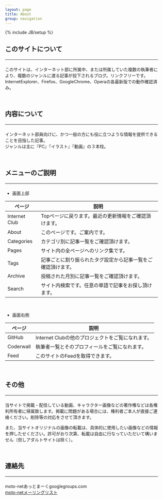 ```yaml
---
layout: page
title: About 
group: navigation
---
```

{% include JB/setup %}

## このサイトについて <hr size="1" />
このサイトは、インターネット部に所属中、または所属していた複数の執筆者により、複数のジャンルに渡る記事が投下されるブログ。リンクフリーです。  
InternetExplorer、Firefox、GoogleChrome、Operaの各最新版での動作確認済み。

<br>

## 内容について <hr size="1" />
インターネット部員向けに、かつ一般の方にも役に立つような情報を提供できることを目指した記事。  
ジャンルは主に『PC』『イラスト』『動画』の３本柱。

<br>

## メニューのご説明 <hr size="1" />
 - 画面上部  

<table class="table">
    <thead>
        <tr>
            <th>ページ</th>
            <th>説明</th>
        </tr>
    </thead>
    <tbody>
        <tr>
            <td>Internet Club</td>
            <td>Topページに戻ります。最近の更新情報をご確認頂けます。</td>
        </tr>
        <tr>
            <td>About</td>
            <td>このページです。ご案内です。</td>
        </tr>
        <tr>
            <td>Categories</td>
            <td>カテゴリ別に記事一覧をご確認頂けます。</td>
        </tr>
        <tr>
            <td>Pages</td>
            <td>サイト内の全ページへのリンク集です。</td>
        </tr>
        <tr>
            <td>Tags</td>
            <td>記事ごとに割り振られたタグ設定から記事一覧をご確認頂けます。</td>
        </tr>
        <tr>
            <td>Archive</td>
            <td>投稿された月別に記事一覧をご確認頂けます。</td>
        </tr>
        <tr>
            <td>Search</td>
            <td>サイト内検索です。任意の単語で記事をお探し頂けます。</td>
        </tr>
    </tbody>
</table>

<br>

 - 画面右側  

<table class="table"> 
    <thead>
        <tr>
            <th>ページ</th>
            <th>説明</th>
        </tr>
    </thead>
    <tbody>
        <tr>
            <td>GitHub</td>
            <td>Internet Clubの他のプロジェクトをご覧になれます。</td>
        </tr>
        <tr>
            <td>Coderwall</td>
            <td>執筆者一覧とそのプロフィールをご覧になれます。</td>
        </tr>
        <tr>
            <td>Feed</td>
            <td>このサイトのFeedを取得できます。</td>
        </tr>
    </tbody>
</table>

<br>

## その他 <hr size="1" />
当サイトで掲載・配信している動画、キャラクター画像などの著作権などは各権利所有者に帰属致します。掲載に問題がある場合には、権利者ご本人が直接ご連絡ください。削除等の対応をさせて頂きます。

また、当サイトオリジナルの画像の転載は、具体的に使用したい画像などの情報を押したせください。許可がおり次第、転載は自由に行なっていただいて構いません（但しアダルトサイトは除く）。

<br>


## 連絡先 <hr size="1" />
moto-netあっとまーくgooglegroups.com  
[moto-netメーリングリスト](https://groups.google.com/d/forum/moto-net)

